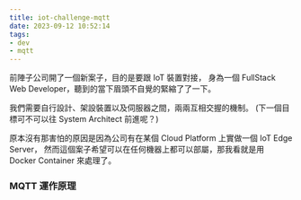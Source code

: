 ```yaml
---
title: iot-challenge-mqtt
date: 2023-09-12 10:52:14
tags:
- dev
- mqtt
---
```


前陣子公司開了一個新案子，目的是要跟 IoT 裝置對接，
身為一個 FullStack Web Developer，聽到的當下眉頭不自覺的緊縮了了一下。

我們需要自行設計、架設裝置以及伺服器之間，兩兩互相交握的機制。
(下一個目標可不可以往 System Architect 前進呢？)

原本沒有那害怕的原因是因為公司有在某個 Cloud Platform 上實做一個 IoT Edge Server，
然而這個案子希望可以在任何機器上都可以部屬，那我看就是用 Docker Container 來處理了。

### MQTT 運作原理
